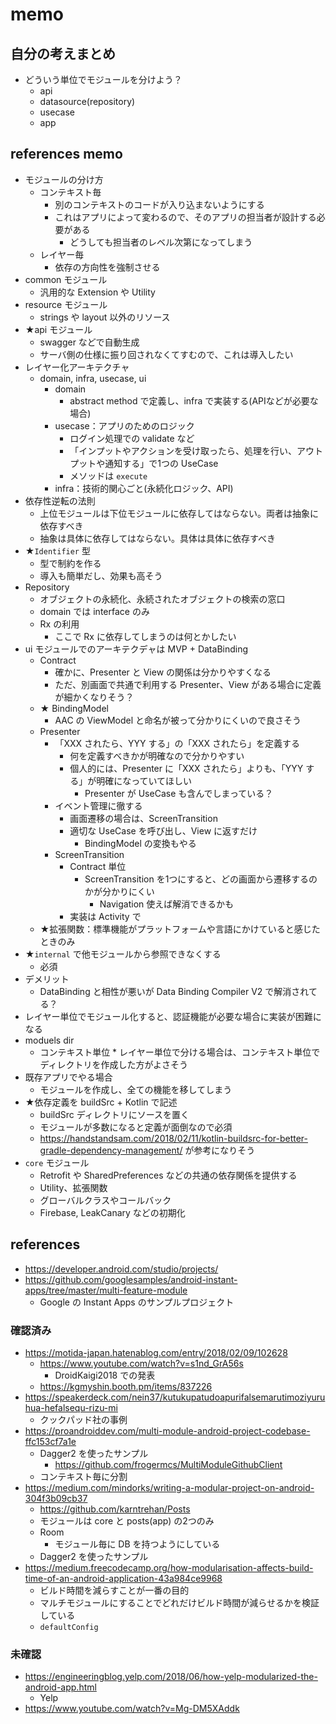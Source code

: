 # memo

## 自分の考えまとめ

* どういう単位でモジュールを分けよう？
  * api
  * datasource(repository)
  * usecase
  * app

## references memo

* モジュールの分け方
  * コンテキスト毎
    * 別のコンテキストのコードが入り込まないようにする
    * これはアプリによって変わるので、そのアプリの担当者が設計する必要がある
      * どうしても担当者のレベル次第になってしまう
  * レイヤー毎
    * 依存の方向性を強制させる
* common モジュール
  * 汎用的な Extension や Utility
* resource モジュール
  * strings や layout 以外のリソース
* ★api モジュール
  * swagger などで自動生成
  * サーバ側の仕様に振り回されなくてすむので、これは導入したい
* レイヤー化アーキテクチャ
  * domain, infra, usecase, ui
    * domain
      * abstract method で定義し、infra で実装する(APIなどが必要な場合)
    * usecase：アプリのためのロジック
      * ログイン処理での validate など
      * 「インプットやアクションを受け取ったら、処理を行い、アウトプットや通知する」で1つの UseCase
      * メソッドは `execute`
    * infra：技術的関心ごと(永続化ロジック、API)
* 依存性逆転の法則
  * 上位モジュールは下位モジュールに依存してはならない。両者は抽象に依存すべき
  * 抽象は具体に依存してはならない。具体は具体に依存すべき
* ★`Identifier` 型
  * 型で制約を作る
  * 導入も簡単だし、効果も高そう
* Repository
  * オブジェクトの永続化、永続されたオブジェクトの検索の窓口
  * domain では interface のみ
  * Rx の利用
    * ここで Rx に依存してしまうのは何とかしたい
* ui モジュールでのアーキテクデャは MVP + DataBinding
  * Contract
    * 確かに、Presenter と View の関係は分かりやすくなる
    * ただ、別画面で共通で利用する Presenter、View がある場合に定義が細かくなりそう？
  * ★ BindingModel
    * AAC の ViewModel と命名が被って分かりにくいので良さそう
  * Presenter
    * 「XXX されたら、YYY する」の「XXX されたら」を定義する
      * 何を定義すべきかが明確なので分かりやすい
      * 個人的には、Presenter に「XXX されたら」よりも、「YYY する」が明確になっていてほしい
        * Presenter が UseCase も含んでしまっている？
    * イベント管理に徹する
      * 画面遷移の場合は、ScreenTransition
      * 適切な UseCase を呼び出し、View に返すだけ
        * BindingModel の変換もやる
    * ScreenTransition
      * Contract 単位
        * ScreenTransition を1つにすると、どの画面から遷移するのかが分かりにくい
          * Navigation 使えば解消できるかも
      * 実装は Activity で
  * ★拡張関数：標準機能がプラットフォームや言語にかけていると感じたときのみ
* ★`internal` で他モジュールから参照できなくする
  * 必須
* デメリット
  * DataBinding と相性が悪いが Data Binding Compiler V2 で解消されてる？
* レイヤー単位でモジュール化すると、認証機能が必要な場合に実装が困難になる
* moduels dir
  * コンテキスト単位 * レイヤー単位で分ける場合は、コンテキスト単位でディレクトリを作成した方がよさそう
* 既存アプリでやる場合
  * モジュールを作成し、全ての機能を移してしまう
* ★依存定義を buildSrc + Kotlin で記述
  * buildSrc ディレクトリにソースを置く
  * モジュールが多数になると定義が面倒なので必須
  * https://handstandsam.com/2018/02/11/kotlin-buildsrc-for-better-gradle-dependency-management/ が参考になりそう
* `core` モジュール
  * Retrofit や SharedPreferences などの共通の依存関係を提供する
  * Utility、拡張関数
  * グローバルクラスやコールバック
  * Firebase, LeakCanary などの初期化

## references

* https://developer.android.com/studio/projects/
* https://github.com/googlesamples/android-instant-apps/tree/master/multi-feature-module
  * Google の Instant Apps のサンプルプロジェクト

### 確認済み

* https://motida-japan.hatenablog.com/entry/2018/02/09/102628
  * https://www.youtube.com/watch?v=s1nd_GrA56s
    * DroidKaigi2018 での発表
  * https://kgmyshin.booth.pm/items/837226
* https://speakerdeck.com/nein37/kutukupatudoapurifalsemarutimoziyuruhua-hefalsequ-rizu-mi
  * クックパッド社の事例
* https://proandroiddev.com/multi-module-android-project-codebase-ffc153cf7a1e
  * Dagger2 を使ったサンプル
    * https://github.com/frogermcs/MultiModuleGithubClient
  * コンテキスト毎に分割
* https://medium.com/mindorks/writing-a-modular-project-on-android-304f3b09cb37
  * https://github.com/karntrehan/Posts
  * モジュールは core と posts(app) の2つのみ
  * Room
    * モジュール毎に DB を持つようにしている
  * Dagger2 を使ったサンプル
* https://medium.freecodecamp.org/how-modularisation-affects-build-time-of-an-android-application-43a984ce9968
  * ビルド時間を減らすことが一番の目的
  * マルチモジュールにすることでどれだけビルド時間が減らせるかを検証している
  * `defaultConfig`

### 未確認

* https://engineeringblog.yelp.com/2018/06/how-yelp-modularized-the-android-app.html
  * Yelp
* https://www.youtube.com/watch?v=Mg-DM5XAddk
